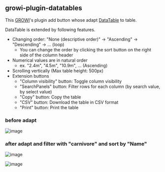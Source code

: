 ## growi-plugin-datatables

This [GROWI](https://github.com/weseek/growi)'s plugin add button whose adapt [DataTable](https://datatables.net/) to table.

DataTable is extended by following features.

- Changing order: "None (descriptive order)" -> "Ascending" -> "Descending" -> ... (loop)
  - You can change the order by clicking the sort button on the right side of the column header
- Numerical values are in natural order
  - ex. "2.4m", "4.5m", "10.9m", ... (Ascending)
- Scrolling vertically (Max table height: 500px)
- Extension buttons
  - "Column visibility" button: Toggle column visibility
  - "SearchPanels" button: Filter rows for each column (by search value, by select value)
  - "Copy" button: Copy the table
  - "CSV" button: Download the table in CSV format
  - "Print" button: Print the table

### before adapt

![image](https://github.com/weseek/growi-plugin-datatables/assets/32702772/fed3b66b-6b1b-4dd3-9d2b-43693255eb49)

### after adapt and filter with "carnivore" and sort by "Name"

![image](https://github.com/weseek/growi-plugin-datatables/assets/32702772/5491e0af-0150-4189-947e-e3c2acf85293)

![image](https://github.com/weseek/growi-plugin-datatables/assets/32702772/7e6512b0-9fcd-4c08-94fb-072d35a2f492)
